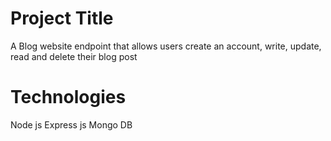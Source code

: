 # Project Title
A Blog website endpoint that allows users create an account, write, update, read and delete their blog post

# Technologies
Node js
Express js
Mongo DB
